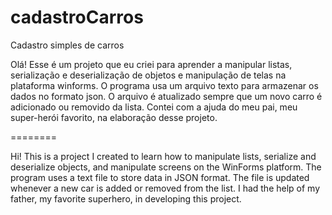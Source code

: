 # cadastroCarros
Cadastro simples de carros

Olá!
Esse é um projeto que eu criei para aprender a manipular listas, serialização e deserialização de objetos e manipulação de telas na plataforma winforms.
O programa usa um arquivo texto para armazenar os dados no formato json.
O arquivo é atualizado sempre que um novo carro é adicionado ou removido da lista.
Contei com a ajuda do meu pai, meu super-herói favorito, na elaboração desse projeto.

========

Hi!
This is a project I created to learn how to manipulate lists, serialize and deserialize objects, and manipulate screens on the WinForms platform.
The program uses a text file to store data in JSON format.
The file is updated whenever a new car is added or removed from the list.
I had the help of my father, my favorite superhero, in developing this project.
